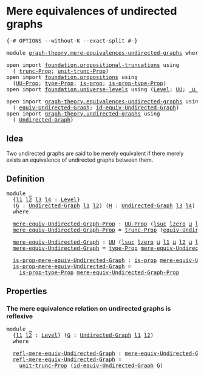# Mere equivalences of undirected graphs

<pre class="Agda"><a id="51" class="Symbol">{-#</a> <a id="55" class="Keyword">OPTIONS</a> <a id="63" class="Pragma">--without-K</a> <a id="75" class="Pragma">--exact-split</a> <a id="89" class="Symbol">#-}</a>

<a id="94" class="Keyword">module</a> <a id="101" href="graph-theory.mere-equivalences-undirected-graphs.html" class="Module">graph-theory.mere-equivalences-undirected-graphs</a> <a id="150" class="Keyword">where</a>

<a id="157" class="Keyword">open</a> <a id="162" class="Keyword">import</a> <a id="169" href="foundation.propositional-truncations.html" class="Module">foundation.propositional-truncations</a> <a id="206" class="Keyword">using</a>
  <a id="214" class="Symbol">(</a> <a id="216" href="foundation.propositional-truncations.html#2546" class="Function">trunc-Prop</a><a id="226" class="Symbol">;</a> <a id="228" href="foundation.propositional-truncations.html#2132" class="Function">unit-trunc-Prop</a><a id="243" class="Symbol">)</a>
<a id="245" class="Keyword">open</a> <a id="250" class="Keyword">import</a> <a id="257" href="foundation.propositions.html" class="Module">foundation.propositions</a> <a id="281" class="Keyword">using</a>
  <a id="289" class="Symbol">(</a><a id="290" href="foundation-core.propositions.html#1393" class="Function">UU-Prop</a><a id="297" class="Symbol">;</a> <a id="299" href="foundation-core.propositions.html#1495" class="Function">type-Prop</a><a id="308" class="Symbol">;</a> <a id="310" href="foundation-core.propositions.html#1309" class="Function">is-prop</a><a id="317" class="Symbol">;</a> <a id="319" href="foundation-core.propositions.html#1562" class="Function">is-prop-type-Prop</a><a id="336" class="Symbol">)</a>
<a id="338" class="Keyword">open</a> <a id="343" class="Keyword">import</a> <a id="350" href="foundation.universe-levels.html" class="Module">foundation.universe-levels</a> <a id="377" class="Keyword">using</a> <a id="383" class="Symbol">(</a><a id="384" href="Agda.Primitive.html#597" class="Postulate">Level</a><a id="389" class="Symbol">;</a> <a id="391" href="foundation-core.universe-levels.html#235" class="Primitive">UU</a><a id="393" class="Symbol">;</a> <a id="395" href="Agda.Primitive.html#810" class="Primitive Operator">_⊔_</a><a id="398" class="Symbol">;</a> <a id="400" href="Agda.Primitive.html#780" class="Primitive">lsuc</a><a id="404" class="Symbol">;</a> <a id="406" href="Agda.Primitive.html#764" class="Primitive">lzero</a><a id="411" class="Symbol">)</a>

<a id="414" class="Keyword">open</a> <a id="419" class="Keyword">import</a> <a id="426" href="graph-theory.equivalences-undirected-graphs.html" class="Module">graph-theory.equivalences-undirected-graphs</a> <a id="470" class="Keyword">using</a>
  <a id="478" class="Symbol">(</a> <a id="480" href="graph-theory.equivalences-undirected-graphs.html#1886" class="Function">equiv-Undirected-Graph</a><a id="502" class="Symbol">;</a> <a id="504" href="graph-theory.equivalences-undirected-graphs.html#4193" class="Function">id-equiv-Undirected-Graph</a><a id="529" class="Symbol">)</a>
<a id="531" class="Keyword">open</a> <a id="536" class="Keyword">import</a> <a id="543" href="graph-theory.undirected-graphs.html" class="Module">graph-theory.undirected-graphs</a> <a id="574" class="Keyword">using</a>
  <a id="582" class="Symbol">(</a> <a id="584" href="graph-theory.undirected-graphs.html#785" class="Function">Undirected-Graph</a><a id="600" class="Symbol">)</a>
</pre>
## Idea

Two undirected graphs are said to be merely equivalent if there merely exists an equivalence of undirected graphs between them.

## Definition

<pre class="Agda"><a id="768" class="Keyword">module</a> <a id="775" href="graph-theory.mere-equivalences-undirected-graphs.html#775" class="Module">_</a>
  <a id="779" class="Symbol">{</a><a id="780" href="graph-theory.mere-equivalences-undirected-graphs.html#780" class="Bound">l1</a> <a id="783" href="graph-theory.mere-equivalences-undirected-graphs.html#783" class="Bound">l2</a> <a id="786" href="graph-theory.mere-equivalences-undirected-graphs.html#786" class="Bound">l3</a> <a id="789" href="graph-theory.mere-equivalences-undirected-graphs.html#789" class="Bound">l4</a> <a id="792" class="Symbol">:</a> <a id="794" href="Agda.Primitive.html#597" class="Postulate">Level</a><a id="799" class="Symbol">}</a>
  <a id="803" class="Symbol">(</a><a id="804" href="graph-theory.mere-equivalences-undirected-graphs.html#804" class="Bound">G</a> <a id="806" class="Symbol">:</a> <a id="808" href="graph-theory.undirected-graphs.html#785" class="Function">Undirected-Graph</a> <a id="825" href="graph-theory.mere-equivalences-undirected-graphs.html#780" class="Bound">l1</a> <a id="828" href="graph-theory.mere-equivalences-undirected-graphs.html#783" class="Bound">l2</a><a id="830" class="Symbol">)</a> <a id="832" class="Symbol">(</a><a id="833" href="graph-theory.mere-equivalences-undirected-graphs.html#833" class="Bound">H</a> <a id="835" class="Symbol">:</a> <a id="837" href="graph-theory.undirected-graphs.html#785" class="Function">Undirected-Graph</a> <a id="854" href="graph-theory.mere-equivalences-undirected-graphs.html#786" class="Bound">l3</a> <a id="857" href="graph-theory.mere-equivalences-undirected-graphs.html#789" class="Bound">l4</a><a id="859" class="Symbol">)</a>
  <a id="863" class="Keyword">where</a>

  <a id="872" href="graph-theory.mere-equivalences-undirected-graphs.html#872" class="Function">mere-equiv-Undirected-Graph-Prop</a> <a id="905" class="Symbol">:</a> <a id="907" href="foundation-core.propositions.html#1393" class="Function">UU-Prop</a> <a id="915" class="Symbol">(</a><a id="916" href="Agda.Primitive.html#780" class="Primitive">lsuc</a> <a id="921" href="Agda.Primitive.html#764" class="Primitive">lzero</a> <a id="927" href="Agda.Primitive.html#810" class="Primitive Operator">⊔</a> <a id="929" href="graph-theory.mere-equivalences-undirected-graphs.html#780" class="Bound">l1</a> <a id="932" href="Agda.Primitive.html#810" class="Primitive Operator">⊔</a> <a id="934" href="graph-theory.mere-equivalences-undirected-graphs.html#783" class="Bound">l2</a> <a id="937" href="Agda.Primitive.html#810" class="Primitive Operator">⊔</a> <a id="939" href="graph-theory.mere-equivalences-undirected-graphs.html#786" class="Bound">l3</a> <a id="942" href="Agda.Primitive.html#810" class="Primitive Operator">⊔</a> <a id="944" href="graph-theory.mere-equivalences-undirected-graphs.html#789" class="Bound">l4</a><a id="946" class="Symbol">)</a>
  <a id="950" href="graph-theory.mere-equivalences-undirected-graphs.html#872" class="Function">mere-equiv-Undirected-Graph-Prop</a> <a id="983" class="Symbol">=</a> <a id="985" href="foundation.propositional-truncations.html#2546" class="Function">trunc-Prop</a> <a id="996" class="Symbol">(</a><a id="997" href="graph-theory.equivalences-undirected-graphs.html#1886" class="Function">equiv-Undirected-Graph</a> <a id="1020" href="graph-theory.mere-equivalences-undirected-graphs.html#804" class="Bound">G</a> <a id="1022" href="graph-theory.mere-equivalences-undirected-graphs.html#833" class="Bound">H</a><a id="1023" class="Symbol">)</a>

  <a id="1028" href="graph-theory.mere-equivalences-undirected-graphs.html#1028" class="Function">mere-equiv-Undirected-Graph</a> <a id="1056" class="Symbol">:</a> <a id="1058" href="foundation-core.universe-levels.html#235" class="Primitive">UU</a> <a id="1061" class="Symbol">(</a><a id="1062" href="Agda.Primitive.html#780" class="Primitive">lsuc</a> <a id="1067" href="Agda.Primitive.html#764" class="Primitive">lzero</a> <a id="1073" href="Agda.Primitive.html#810" class="Primitive Operator">⊔</a> <a id="1075" href="graph-theory.mere-equivalences-undirected-graphs.html#780" class="Bound">l1</a> <a id="1078" href="Agda.Primitive.html#810" class="Primitive Operator">⊔</a> <a id="1080" href="graph-theory.mere-equivalences-undirected-graphs.html#783" class="Bound">l2</a> <a id="1083" href="Agda.Primitive.html#810" class="Primitive Operator">⊔</a> <a id="1085" href="graph-theory.mere-equivalences-undirected-graphs.html#786" class="Bound">l3</a> <a id="1088" href="Agda.Primitive.html#810" class="Primitive Operator">⊔</a> <a id="1090" href="graph-theory.mere-equivalences-undirected-graphs.html#789" class="Bound">l4</a><a id="1092" class="Symbol">)</a>
  <a id="1096" href="graph-theory.mere-equivalences-undirected-graphs.html#1028" class="Function">mere-equiv-Undirected-Graph</a> <a id="1124" class="Symbol">=</a> <a id="1126" href="foundation-core.propositions.html#1495" class="Function">type-Prop</a> <a id="1136" href="graph-theory.mere-equivalences-undirected-graphs.html#872" class="Function">mere-equiv-Undirected-Graph-Prop</a>

  <a id="1172" href="graph-theory.mere-equivalences-undirected-graphs.html#1172" class="Function">is-prop-mere-equiv-Undirected-Graph</a> <a id="1208" class="Symbol">:</a> <a id="1210" href="foundation-core.propositions.html#1309" class="Function">is-prop</a> <a id="1218" href="graph-theory.mere-equivalences-undirected-graphs.html#1028" class="Function">mere-equiv-Undirected-Graph</a>
  <a id="1248" href="graph-theory.mere-equivalences-undirected-graphs.html#1172" class="Function">is-prop-mere-equiv-Undirected-Graph</a> <a id="1284" class="Symbol">=</a>
    <a id="1290" href="foundation-core.propositions.html#1562" class="Function">is-prop-type-Prop</a> <a id="1308" href="graph-theory.mere-equivalences-undirected-graphs.html#872" class="Function">mere-equiv-Undirected-Graph-Prop</a>
</pre>
## Properties

### The mere equivalence relation on undirected graphs is reflexive

<pre class="Agda"><a id="1438" class="Keyword">module</a> <a id="1445" href="graph-theory.mere-equivalences-undirected-graphs.html#1445" class="Module">_</a>
  <a id="1449" class="Symbol">{</a><a id="1450" href="graph-theory.mere-equivalences-undirected-graphs.html#1450" class="Bound">l1</a> <a id="1453" href="graph-theory.mere-equivalences-undirected-graphs.html#1453" class="Bound">l2</a> <a id="1456" class="Symbol">:</a> <a id="1458" href="Agda.Primitive.html#597" class="Postulate">Level</a><a id="1463" class="Symbol">}</a> <a id="1465" class="Symbol">(</a><a id="1466" href="graph-theory.mere-equivalences-undirected-graphs.html#1466" class="Bound">G</a> <a id="1468" class="Symbol">:</a> <a id="1470" href="graph-theory.undirected-graphs.html#785" class="Function">Undirected-Graph</a> <a id="1487" href="graph-theory.mere-equivalences-undirected-graphs.html#1450" class="Bound">l1</a> <a id="1490" href="graph-theory.mere-equivalences-undirected-graphs.html#1453" class="Bound">l2</a><a id="1492" class="Symbol">)</a>
  <a id="1496" class="Keyword">where</a>

  <a id="1505" href="graph-theory.mere-equivalences-undirected-graphs.html#1505" class="Function">refl-mere-equiv-Undirected-Graph</a> <a id="1538" class="Symbol">:</a> <a id="1540" href="graph-theory.mere-equivalences-undirected-graphs.html#1028" class="Function">mere-equiv-Undirected-Graph</a> <a id="1568" href="graph-theory.mere-equivalences-undirected-graphs.html#1466" class="Bound">G</a> <a id="1570" href="graph-theory.mere-equivalences-undirected-graphs.html#1466" class="Bound">G</a>
  <a id="1574" href="graph-theory.mere-equivalences-undirected-graphs.html#1505" class="Function">refl-mere-equiv-Undirected-Graph</a> <a id="1607" class="Symbol">=</a>
    <a id="1613" href="foundation.propositional-truncations.html#2132" class="Function">unit-trunc-Prop</a> <a id="1629" class="Symbol">(</a><a id="1630" href="graph-theory.equivalences-undirected-graphs.html#4193" class="Function">id-equiv-Undirected-Graph</a> <a id="1656" href="graph-theory.mere-equivalences-undirected-graphs.html#1466" class="Bound">G</a><a id="1657" class="Symbol">)</a>
</pre>
